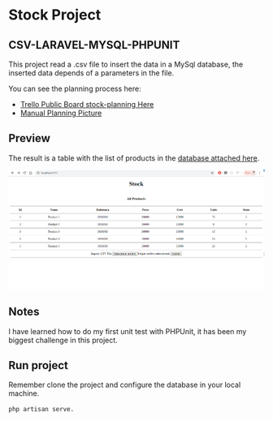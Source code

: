 # Stock Project
## CSV-LARAVEL-MYSQL-PHPUNIT
This project read a .csv file to insert the data in a MySql database, the inserted data depends of a parameters in the file.

You can see the planning process here:
* [Trello Public Board stock-planning Here](https://trello.com/b/j71daZfZ/stock-planning)
* [Manual Planning Picture](https://github.com/anabelisam/stock-CSV-LARAVEL-MYSQL/blob/develop/planning/planning.jpg)

## Preview
The result is a table with the list of products in the [database attached here](https://github.com/anabelisam/stock-CSV-LARAVEL-MYSQL/blob/master/planning/stock.sql).

<p align="center" max-width="300px"><img src="https://github.com/anabelisam/stock-CSV-LARAVEL-MYSQL/blob/develop/planning/view.PNG"></p>

## Notes
I have learned how to do my first unit test with PHPUnit, it has been my biggest challenge in this project.

## Run project
Remember clone the project and configure the database in your local machine.

```bash
php artisan serve.
```
